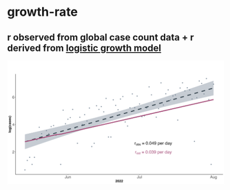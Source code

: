 # growth-rate

## r observed from global case count data + r derived from [logistic growth model](https://github.com/blab/monkeypox-dynamics/tree/main/out/logistic)
![](r_overlay_gg.png)


